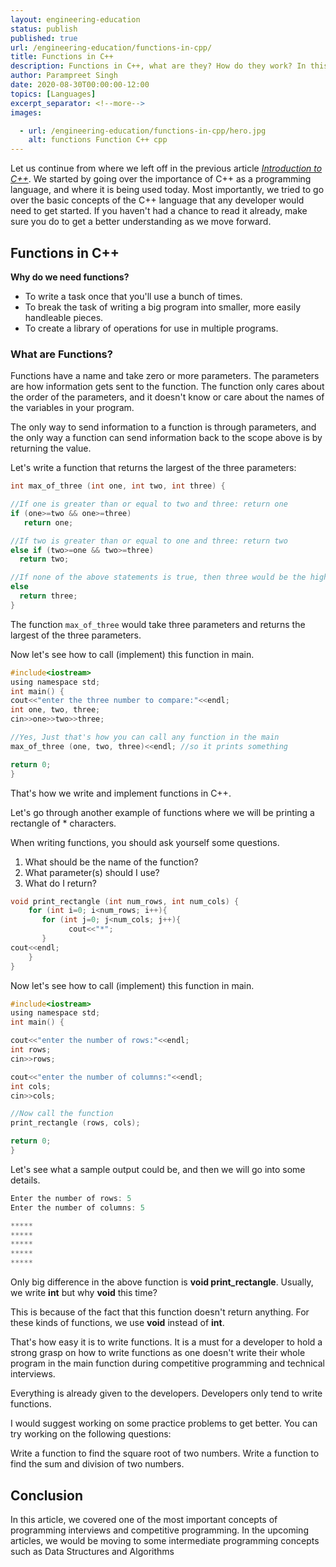 ```yaml
---
layout: engineering-education
status: publish
published: true
url: /engineering-education/functions-in-cpp/
title: Functions in C++
description: Functions in C++, what are they? How do they work? In this article we will be going over one of the most fundamental idea in programming.
author: Parampreet Singh
date: 2020-08-30T00:00:00-12:00
topics: [Languages]
excerpt_separator: <!--more-->
images:

  - url: /engineering-education/functions-in-cpp/hero.jpg
    alt: functions Function C++ cpp 
---
```

Let us continue from where we left off in the previous article [*Introduction to C++*](/engineering-education/intro-to-c-part1/). We started by going over the importance of C++ as a programming language, and where it is being used today. Most importantly, we tried to go over the basic concepts of the C++ language that any developer would need to get started. If you haven't had a chance to read it already, make sure you do to get a better understanding as we move forward. 
<!--more-->

## Functions in C++

**Why do we need functions?**

* To write a task once that you'll use a bunch of times.
* To break the task of writing a big program into smaller, more easily handleable pieces.
* To create a library of operations for use in multiple programs.

### **What are Functions?**

Functions have a name and take zero or more parameters. The parameters are how information gets sent to the function. The function only cares about the order of the parameters, and it doesn't know or care about the names of the variables in your program. 

The only way to send information to a function is through parameters, and the only way a function can send information back to the scope above is by returning the value.

Let's write a function that returns the largest of the three parameters:

```C
int max_of_three (int one, int two, int three) {

//If one is greater than or equal to two and three: return one
if (one>=two && one>=three)
   return one;

//If two is greater than or equal to one and three: return two
else if (two>=one && two>=three)
  return two;

//If none of the above statements is true, then three would be the highest: return three
else
  return three;
}
```
The function ``` max_of_three ``` would take three parameters and returns the largest of the three parameters.

Now let's see how to call (implement) this function in main. 

```C
#include<iostream>
using namespace std;
int main() {
cout<<"enter the three number to compare:"<<endl;
int one, two, three;
cin>>one>>two>>three;

//Yes, Just that's how you can call any function in the main
max_of_three (one, two, three)<<endl; //so it prints something

return 0;
}
```
That's how we write and implement functions in C++. 

Let's go through another example of functions where we will be printing a rectangle of * characters.

When writing functions, you should ask yourself some questions.

1. What should be the name of the function?
2. What parameter(s) should I use?
3. What do I return?

```C
void print_rectangle (int num_rows, int num_cols) {
    for (int i=0; i<num_rows; i++){
       for (int j=0; j<num_cols; j++){
             cout<<"*";
       }
cout<<endl;
    } 
}
```

Now let's see how to call (implement) this function in main. 

```C
#include<iostream>
using namespace std;
int main() {

cout<<"enter the number of rows:"<<endl;
int rows;
cin>>rows;

cout<<"enter the number of columns:"<<endl;
int cols;
cin>>cols;

//Now call the function
print_rectangle (rows, cols);

return 0;
}
```

Let's see what a sample output could be, and then we will go into some details.

```C
Enter the number of rows: 5
Enter the number of columns: 5

*****
*****
*****
*****
*****
```

Only big difference in the above function is **void print_rectangle**. Usually, we write **int** but why **void** this time? 

This is because of the fact that this function doesn't return anything. For these kinds of functions, we use **void** instead of **int**.

That's how easy it is to write functions. It is a must for a developer to hold a strong grasp on how to write functions as one doesn't write their whole program in the main function during competitive programming and technical interviews.  

Everything is already given to the developers. Developers only tend to write functions. 

I would suggest working on some practice problems to get better. You can try working on the following questions:

Write a function to find the square root of two numbers.
Write a function to find the sum and division of two numbers.

## Conclusion

In this article, we covered one of the most important concepts of programming interviews and competitive programming. In the upcoming articles, we would be moving to some intermediate programming concepts such as Data Structures and Algorithms
